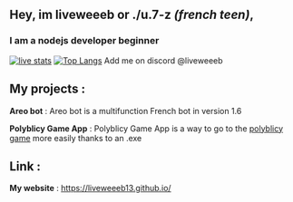 ## Hey, im liveweeeb or ./u.7-z _(french teen)_, 
### I am a nodejs developer beginner

[![live stats](https://github-readme-stats.vercel.app/api?username=liveweeeb13)](https://github.com/anuraghazra/github-readme-stats&theme=cobalt)
[![Top Langs](https://github-readme-stats.vercel.app/api/top-langs/?username=liveweeeb13&layout=compact)](https://github.com/anuraghazra/github-readme-stats&theme=cobalt)
Add me on discord @liveweeeb

## My projects : 
__**Areo bot**__ : Areo bot is a multifunction French bot in version 1.6

__**Polyblicy Game App**__ : Polyblicy Game App is a way to go to the [polyblicy game](https://www.gaming-style.com/POLYBLICY/index.php) more easily thanks to an .exe


## Link : 
__**My website**__ : https://liveweeeb13.github.io/
